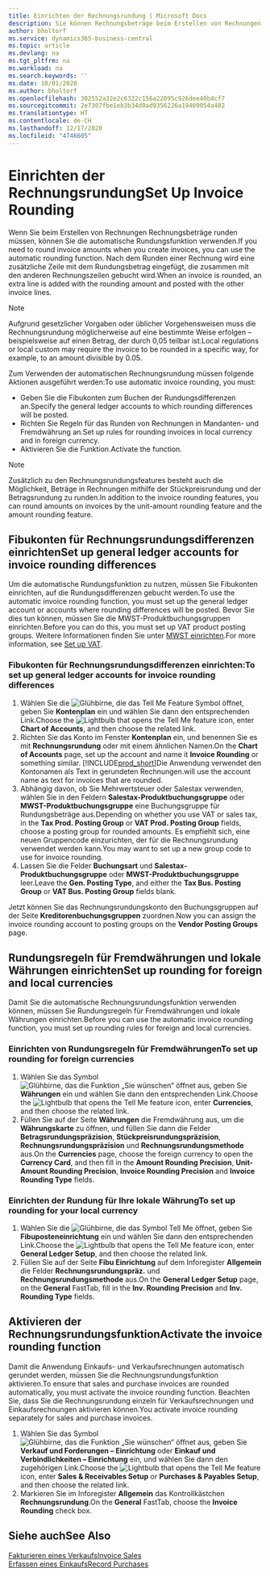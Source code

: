 ```yaml
---
title: Einrichten der Rechnungsrundung | Microsoft Docs
description: Sie können Rechnungsbeträge beim Erstellen von Rechnungen runden. Darüber hinaus muss die Rechnungsrundung möglicherweise aufgrund lokaler Vorgaben oder üblicher Vorgehensweisenauf eine bestimmte Weise erfolgen – beispielsweise auf einen Betrag, der durch 0,05 teilbar ist.
author: bholtorf
ms.service: dynamics365-business-central
ms.topic: article
ms.devlang: na
ms.tgt_pltfrm: na
ms.workload: na
ms.search.keywords: ''
ms.date: 10/01/2020
ms.author: bholtorf
ms.openlocfilehash: 302552a32e2c6322c156a22095c926dee40b4cf7
ms.sourcegitcommit: 2e7307fbe1eb3b34d0ad9356226a19409054a402
ms.translationtype: HT
ms.contentlocale: de-CH
ms.lasthandoff: 12/17/2020
ms.locfileid: "4746605"
---
```

# <a name="set-up-invoice-rounding"></a><span data-ttu-id="8d2d2-104">Einrichten der Rechnungsrundung</span><span class="sxs-lookup"><span data-stu-id="8d2d2-104">Set Up Invoice Rounding</span></span>
<span data-ttu-id="8d2d2-105">Wenn Sie beim Erstellen von Rechnungen Rechnungsbeträge runden müssen, können Sie die automatische Rundungsfunktion verwenden.</span><span class="sxs-lookup"><span data-stu-id="8d2d2-105">If you need to round invoice amounts when you create invoices, you can use the automatic rounding function.</span></span> <span data-ttu-id="8d2d2-106">Nach dem Runden einer Rechnung wird eine zusätzliche Zeile mit dem Rundungsbetrag eingefügt, die zusammen mit den anderen Rechnungszeilen gebucht wird.</span><span class="sxs-lookup"><span data-stu-id="8d2d2-106">When an invoice is rounded, an extra line is added with the rounding amount and posted with the other invoice lines.</span></span>

> [!NOTE]  
>  <span data-ttu-id="8d2d2-107">Aufgrund gesetzlicher Vorgaben oder üblicher Vorgehensweisen muss die Rechnungsrundung möglicherweise auf eine bestimmte Weise erfolgen – beispielsweise auf einen Betrag, der durch 0,05 teilbar ist.</span><span class="sxs-lookup"><span data-stu-id="8d2d2-107">Local regulations or local custom may require the invoice to be rounded in a specific way, for example, to an amount divisible by 0.05.</span></span>  

<span data-ttu-id="8d2d2-108">Zum Verwenden der automatischen Rechnungsrundung müssen folgende Aktionen ausgeführt werden:</span><span class="sxs-lookup"><span data-stu-id="8d2d2-108">To use automatic invoice rounding, you must:</span></span>  

* <span data-ttu-id="8d2d2-109">Geben Sie die Fibukonten zum Buchen der Rundungsdifferenzen an.</span><span class="sxs-lookup"><span data-stu-id="8d2d2-109">Specify the general ledger accounts to which rounding differences will be posted.</span></span>  
* <span data-ttu-id="8d2d2-110">Richten Sie Regeln für das Runden von Rechnungen in Mandanten- und Fremdwährung an.</span><span class="sxs-lookup"><span data-stu-id="8d2d2-110">Set up rules for rounding invoices in local currency and in foreign currency.</span></span>  
* <span data-ttu-id="8d2d2-111">Aktivieren Sie die Funktion.</span><span class="sxs-lookup"><span data-stu-id="8d2d2-111">Activate the function.</span></span>  

> [!NOTE]  
>  <span data-ttu-id="8d2d2-112">Zusätzlich zu den Rechnungsrundungsfeatures besteht auch die Möglichkeit, Beträge in Rechnungen mithilfe der Stückpreisrundung und der Betragsrundung zu runden.</span><span class="sxs-lookup"><span data-stu-id="8d2d2-112">In addition to the invoice rounding features, you can round amounts on invoices by the unit-amount rounding feature and the amount rounding feature.</span></span>  

## <a name="set-up-general-ledger-accounts-for-invoice-rounding-differences"></a><span data-ttu-id="8d2d2-113">Fibukonten für Rechnungsrundungsdifferenzen einrichten</span><span class="sxs-lookup"><span data-stu-id="8d2d2-113">Set up general ledger accounts for invoice rounding differences</span></span>
<span data-ttu-id="8d2d2-114">Um die automatische Rundungsfunktion zu nutzen, müssen Sie Fibukonten einrichten, auf die Rundungsdifferenzen gebucht werden.</span><span class="sxs-lookup"><span data-stu-id="8d2d2-114">To use the automatic invoice rounding function, you must set up the general ledger account or accounts where rounding differences will be posted.</span></span> <span data-ttu-id="8d2d2-115">Bevor Sie dies tun können, müssen Sie die MWST-Produktbuchungsgruppen einrichten.</span><span class="sxs-lookup"><span data-stu-id="8d2d2-115">Before you can do this, you must set up VAT product posting groups.</span></span> <span data-ttu-id="8d2d2-116">Weitere Informationen finden Sie unter [MWST einrichten](finance-setup-vat.md).</span><span class="sxs-lookup"><span data-stu-id="8d2d2-116">For more information, see [Set up VAT](finance-setup-vat.md).</span></span>  

### <a name="to-set-up-general-ledger-accounts-for-invoice-rounding-differences"></a><span data-ttu-id="8d2d2-117">Fibukonten für Rechnungsrundungsdifferenzen einrichten:</span><span class="sxs-lookup"><span data-stu-id="8d2d2-117">To set up general ledger accounts for invoice rounding differences</span></span>  
1. <span data-ttu-id="8d2d2-118">Wählen Sie die ![Glühbirne, die das Tell Me Feature](media/ui-search/search_small.png "Tell Me-Funktion") Symbol öffnet, geben Sie **Kontenplan** ein und wählen Sie dann den entsprechenden Link.</span><span class="sxs-lookup"><span data-stu-id="8d2d2-118">Choose the ![Lightbulb that opens the Tell Me feature](media/ui-search/search_small.png "Tell me what you want to do") icon, enter **Chart of Accounts**, and then choose the related link.</span></span>  
2. <span data-ttu-id="8d2d2-119">Richten Sie das Konto im Fenster **Kontenplan** ein, und benennen Sie es mit **Rechnungsrundung** oder mit einem ähnlichen Namen.</span><span class="sxs-lookup"><span data-stu-id="8d2d2-119">On the **Chart of Accounts** page, set up the account and name it **Invoice Rounding** or something similar.</span></span> [!INCLUDE[prod_short](includes/prod_short.md)]<span data-ttu-id="8d2d2-120">Die Anwendung verwendet den Kontonamen als Text in gerundeten Rechnungen.</span><span class="sxs-lookup"><span data-stu-id="8d2d2-120">will use the account name as text for invoices that are rounded.</span></span>  
3. <span data-ttu-id="8d2d2-121">Abhängig davon, ob Sie Mehrwertsteuer oder Salestax verwenden, wählen Sie in den Feldern **Salestax-Produktbuchungsgruppe** oder **MWST-Produktbuchungsgruppe** eine Buchungsgruppe für Rundungsbeträge aus.</span><span class="sxs-lookup"><span data-stu-id="8d2d2-121">Depending on whether you use VAT or sales tax, in the **Tax Prod. Posting Group** or **VAT Prod. Posting Group** fields, choose a posting group for rounded amounts.</span></span> <span data-ttu-id="8d2d2-122">Es empfiehlt sich, eine neuen Gruppencode einzurichten, der für die Rechnungsrundung verwendet werden kann.</span><span class="sxs-lookup"><span data-stu-id="8d2d2-122">You may want to set up a new group code to use for invoice rounding.</span></span>
4. <span data-ttu-id="8d2d2-123">Lassen Sie die Felder **Buchungsart** und **Salestax-Produktbuchungsgruppe** oder **MWST-Produktbuchungsgruppe** leer.</span><span class="sxs-lookup"><span data-stu-id="8d2d2-123">Leave the **Gen. Posting Type**, and either the **Tax Bus. Posting Group** or **VAT Bus. Posting Group** fields blank.</span></span> <!-- Why do we say to leave these blank, when there are a lot of other fields we also leave blank but don't mention? -->  

<span data-ttu-id="8d2d2-124">Jetzt können Sie das Rechnungsrundungskonto den Buchungsgruppen auf der Seite **Kreditorenbuchungsgruppen** zuordnen.</span><span class="sxs-lookup"><span data-stu-id="8d2d2-124">Now you can assign the invoice rounding account to posting groups on the **Vendor Posting Groups** page.</span></span>  <!-- Why only the vendor posting groups? -->

## <a name="set-up-rounding-for-foreign-and-local-currencies"></a><span data-ttu-id="8d2d2-125">Rundungsregeln für Fremdwährungen und lokale Währungen einrichten</span><span class="sxs-lookup"><span data-stu-id="8d2d2-125">Set up rounding for foreign and local currencies</span></span>
<span data-ttu-id="8d2d2-126">Damit Sie die automatische Rechnungsrundungsfunktion verwenden können, müssen Sie Rundungsregeln für Fremdwährungen und lokale Währungen einrichten.</span><span class="sxs-lookup"><span data-stu-id="8d2d2-126">Before you can use the automatic invoice rounding function, you must set up rounding rules for foreign and local currencies.</span></span>

### <a name="to-set-up-rounding-for-foreign-currencies"></a><span data-ttu-id="8d2d2-127">Einrichten von Rundungsregeln für Fremdwährungen</span><span class="sxs-lookup"><span data-stu-id="8d2d2-127">To set up rounding for foreign currencies</span></span>  
1. <span data-ttu-id="8d2d2-128">Wählen Sie das Symbol ![Glühbirne, das die Funktion „Sie wünschen“ öffnet](media/ui-search/search_small.png "Tell Me-Funktion") aus, geben Sie **Währungen** ein und wählen Sie dann den entsprechenden Link.</span><span class="sxs-lookup"><span data-stu-id="8d2d2-128">Choose the ![Lightbulb that opens the Tell Me feature](media/ui-search/search_small.png "Tell me what you want to do") icon, enter **Currencies**, and then choose the related link.</span></span>  
2. <span data-ttu-id="8d2d2-129">Füllen Sie auf der Seite **Währungen** die Fremdwährung aus, um die **Währungskarte** zu öffnen, und füllen Sie dann die Felder **Betragsrundungspräzision**, **Stückpreisrundungspräzision**, **Rechnungsrundungspräzision** und **Rechnungsrundungsmethode** aus.</span><span class="sxs-lookup"><span data-stu-id="8d2d2-129">On the **Currencies** page, choose the foreign currency to open the **Currency Card**, and then fill in the **Amount Rounding Precision**, **Unit-Amount Rounding Precision**, **Invoice Rounding Precision** and **Invoice Rounding Type** fields.</span></span>

### <a name="to-set-up-rounding-for-your-local-currency"></a><span data-ttu-id="8d2d2-130">Einrichten der Rundung für Ihre lokale Währung</span><span class="sxs-lookup"><span data-stu-id="8d2d2-130">To set up rounding for your local currency</span></span>
1. <span data-ttu-id="8d2d2-131">Wählen Sie die ![Glühbirne, die das Symbol Tell Me öffnet](media/ui-search/search_small.png "Tell Me-Funktion"), geben Sie **Fibuposteneinrichtung** ein und wählen Sie dann den entsprechenden Link.</span><span class="sxs-lookup"><span data-stu-id="8d2d2-131">Choose the ![Lightbulb that opens the Tell Me feature](media/ui-search/search_small.png "Tell me what you want to do") icon, enter **General Ledger Setup**, and then choose the related link.</span></span>  
2. <span data-ttu-id="8d2d2-132">Füllen Sie auf der Seite **Fibu Einrichtung** auf dem Inforegister **Allgemein** die Felder **Rechnungsrundungspräz.** und **Rechnungsrundungsmethode** aus.</span><span class="sxs-lookup"><span data-stu-id="8d2d2-132">On the **General Ledger Setup** page, on the **General** FastTab, fill in the **Inv. Rounding Precision** and **Inv. Rounding Type** fields.</span></span>  

## <a name="activate-the-invoice-rounding-function"></a><span data-ttu-id="8d2d2-133">Aktivieren der Rechnungsrundungsfunktion</span><span class="sxs-lookup"><span data-stu-id="8d2d2-133">Activate the invoice rounding function</span></span>  
<span data-ttu-id="8d2d2-134">Damit die Anwendung Einkaufs- und Verkaufsrechnungen automatisch gerundet werden, müssen Sie die Rechnungsrundungsfunktion aktivieren.</span><span class="sxs-lookup"><span data-stu-id="8d2d2-134">To ensure that sales and purchase invoices are rounded automatically, you must activate the invoice rounding function.</span></span> <span data-ttu-id="8d2d2-135">Beachten Sie, dass Sie die Rechnungsrundung einzeln für Verkaufsrechnungen und Einkaufsrechnungen aktivieren können.</span><span class="sxs-lookup"><span data-stu-id="8d2d2-135">You activate invoice rounding separately for sales and purchase invoices.</span></span>

1. <span data-ttu-id="8d2d2-136">Wählen Sie das Symbol ![Glühbirne, das die Funktion „Sie wünschen“ öffnet](media/ui-search/search_small.png "Tell Me-Funktion") aus, geben Sie **Verkauf und Forderungen – Einrichtung** oder **Einkauf und Verbindlichkeiten – Einrichtung** ein, und wählen Sie dann den zugehörigen Link.</span><span class="sxs-lookup"><span data-stu-id="8d2d2-136">Choose the ![Lightbulb that opens the Tell Me feature](media/ui-search/search_small.png "Tell me what you want to do") icon, enter **Sales & Receivables Setup** or **Purchases & Payables Setup**, and then choose the related link.</span></span>  
2. <span data-ttu-id="8d2d2-137">Markieren Sie im Inforegister **Allgemein** das Kontrollkästchen **Rechnungsrundung**.</span><span class="sxs-lookup"><span data-stu-id="8d2d2-137">On the **General** FastTab, choose the **Invoice Rounding** check box.</span></span>  

## <a name="see-also"></a><span data-ttu-id="8d2d2-138">Siehe auch</span><span class="sxs-lookup"><span data-stu-id="8d2d2-138">See Also</span></span>  
[<span data-ttu-id="8d2d2-139">Fakturieren eines Verkaufs</span><span class="sxs-lookup"><span data-stu-id="8d2d2-139">Invoice Sales</span></span>](sales-how-invoice-sales.md)  
[<span data-ttu-id="8d2d2-140">Erfassen eines Einkaufs</span><span class="sxs-lookup"><span data-stu-id="8d2d2-140">Record Purchases</span></span>](purchasing-how-record-purchases.md)
